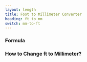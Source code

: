 ```yaml
---
layout: length
title: Foot to Millimeter Converter
heading: ft to mm
switch: mm-to-ft
---
```


<script>
  selectInput[5].selected = true
  selectOutput[2].selected = true
</script>

### Formula
<p id="formula"></p>

### How to Change ft to Millimeter?

